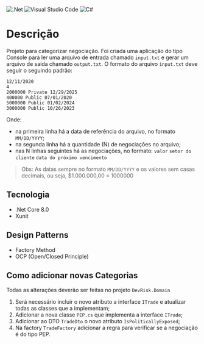 ![.Net](https://img.shields.io/badge/.NET-5C2D91?style=for-the-badge&logo=.net&logoColor=white)
![Visual Studio Code](https://img.shields.io/badge/Visual%20Studio%20Code-0078d7.svg?style=for-the-badge&logo=visual-studio-code&logoColor=white)
![C#](https://img.shields.io/badge/c%23-%23239120.svg?style=for-the-badge&logo=csharp&logoColor=white)
# Descrição
Projeto para categorizar negociação.
Foi criada uma aplicação do tipo Console para ler uma arquivo de entrada chamado `input.txt` e gerar um arquivo de saída chamado `output.txt`.
O formato do arquivo `input.txt` deve seguir o seguindo padrão:
```
12/11/2020
4
2000000 Private 12/29/2025
400000 Public 07/01/2020
5000000 Public 01/02/2024
3000000 Public 10/26/2023
```
Onde: 
- na primeira linha há a data de referência do arquivo, no formato `MM/DD/YYYY`;
- na segunda linha há a quantidade (N) de negociações no arquivo;
- nas N linhas seguintes há as negociações, no formato: `valor` `setor do cliente` `data do próximo vencimento`
> Obs: As datas sempre no formato `MM/DD/YYYY` e os valores sem casas decimais, ou seja, $1.000.000,00 = 1000000

## Tecnologia
- .Net Core 8.0
- Xunit

## Design Patterns
- Factory Method
- OCP (Open/Closed Principle)

## Como adicionar novas Categorias
Todas as alterações deverão ser feitas no projeto `DevRisk.Domain`
1. Será necessário incluir o novo atributo a interface `ITrade` e atualizar todas as classes que a implementam;
2. Adicionar a nova classe `PEP.cs` que implementa a interface `ITrade`;
3. Adicionar ao DTO `TradeDto` o novo atributo `IsPoliticallyExposed`;
4. Na factory `TradeFactory` adicionar a regra para verificar se a negociação é do tipo PEP.
